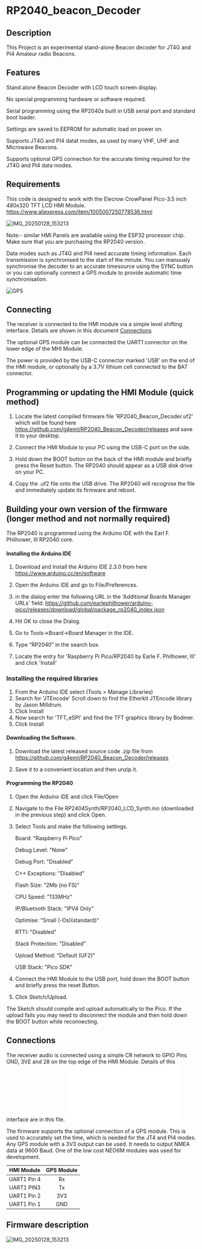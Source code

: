 # RP2040_beacon_Decoder

## Description

This Project is an experimental stand-alone Beacon decoder for JT4G and PI4 Amateur radio Beacons. 

## Features

Stand alone Beacon Decoder with LCD touch screen display. 

No special programming hardware or software required. 

Serial programming using the RP2040s built in USB serial port and standard boot loader. 

Settings are saved to EEPROM for automatic load on power on.

Supports JT4G and PI4 datat modes, as used by many VHF, UHF and Microwave Beacons. 

Supports optional GPS connection for the accurate timing required for the JT4G and PI4 data modes. 

## Requirements

This code is designed to work with the Elecrow CrowPanel Pico-3.5 inch 480x320 TFT LCD HMI Module. https://www.aliexpress.com/item/1005007250778536.html 

![IMG_20250128_153213](https://github.com/user-attachments/assets/226fca54-6678-45e9-b151-74a64b49ffde)

Note:- similar HMI Panels are available using the ESP32 processor chip. Make sure that you are purchasing the RP2040 version. 
 
Data modes such as JT4G and PI4 need accurate timing information. Each transmission is synchronised to the start of the minute. You can manuualy synchronise the decoder to an accurate timesource using the SYNC button or you can optionally connect a GPS module to provide automatic time synchronisation.  

![GPS](https://github.com/user-attachments/assets/53ceb650-0525-4138-a7ff-bff1f450c409)

## Connecting

The receiver is connected to the HMI module via a simple level shifting interface. Details are shown in this document [Connections](Documents/Beacon_Decoder.pdf)

The optional GPS module can be connected the UART1 connector on the lower edge of the MHI Module. 

The power is provided by the USB-C connector marked 'USB' on the end of the HMI module, or optionally by a 3.7V lithium cell connected to the BAT connector. 


## Programming or updating the HMI Module (quick method) 

1. Locate the latest compiled firmware file 'RP2040_Beacon_Decoder.uf2' which will be found here https://github.com/g4eml/RP2040_Beacon_Decoder/releases and save it to your desktop. 

2. Connect the HMI Module to your PC using the USB-C port on the side. 

3. Hold down the BOOT button on the back of the HMI module and briefly press the Reset button. The RP2040 should appear as a USB disk drive on your PC.

3. Copy the .uf2 file onto the USB drive. The RP2040 will recognise the file and immediately update its firmware and reboot.

## Building your own version of the firmware (longer method and not normally required)

The RP2040 is programmed using the Arduino IDE with the Earl F. Philhower, III  RP2040 core. 

#### Installing the Arduino IDE

1. Download and Install the Arduino IDE 2.3.0 from here https://www.arduino.cc/en/software

2. Open the Arduino IDE and go to File/Preferences.

3. in the dialog enter the following URL in the 'Additional Boards Manager URLs' field: https://github.com/earlephilhower/arduino-pico/releases/download/global/package_rp2040_index.json

4. Hit OK to close the Dialog.

5. Go to Tools->Board->Board Manager in the IDE.

6. Type “RP2040” in the search box.

7. Locate the entry for 'Raspberry Pi Pico/RP2040 by Earle F. Philhower, III' and click 'Install'

### Installing the required libraries

1. From the Arduino IDE select (Tools > Manage Libraries)
2. Search for 'JTEncode' Scroll down to find the Etherkit JTEncode library by Jason Milldrum.
3. Click Install
4. Now search for 'TFT_eSPI' and find the TFT graphics library by Bodmer.
5. Click Install

#### Downloading the Software.

1. Download the latest released source code .zip file from https://github.com/g4eml/RP2040_Beacon_Decoder/releases

2. Save it to a convenient location and then unzip it. 

#### Programming the RP2040

1. Open the Arduino IDE and click File/Open

2. Navigate to the File RP2404Synth/RP2040_LCD_Synth.ino (downloaded in the previous step) and click Open.

3. Select Tools and make the following settings.

   Board: "Raspberry Pi Pico"
   
   Debug Level: "None"

   Debug Port: "Disabled"

   C++ Exceptions: "Disabled"

   Flash Size: "2Mb (no FS)"

   CPU Speed: "133MHz"

   IP/Bluetooth Stack: "IPV4 Only"

   Optimise: "Small (-Os)(standard)"

   RTTI: "Disabled"

   Stack Protection: "Disabled"

   Upload Method: "Default (UF2)"

   USB Stack: "Pico SDK"  

5. Connect the HMI Module to the USB port, hold down the BOOT button and briefly press the reset Button. 

6. Click Sketch/Upload.

The Sketch should compile and upload automatically to the Pico. If the upload fails you may need to disconnect the module and then hold down the BOOT button while reconnecting. 

## Connections

The receiver audio is connected using a simple CR network to GPIO Pins GND, 3V£ and 28 on the top edge of the HMI Module. 
Details of this interface are in this file.  ![Interface](Documents/Beacon_Decoder.pdf)


The firmware supports the optional connection of a GPS module. This is used to accurately set the time, which is needed for the JT4 and PI4 modes. Any GPS module with a 3V3 output can be used. It needs to output NMEA data at 9600 Baud. One of the low cost NEO6M modules was used for development. 

| HMI Module | GPS Module |
| :---:  |    :---:   |
|UART1 Pin 4    |Rx          |
|UART1 PIN3 |Tx          |
|UART1 Pin 2|3V3|
|UART1 Pin 1|GND|



## Firmware description

![IMG_20250128_153213](https://github.com/user-attachments/assets/03aa2664-4e03-447c-8963-0e05b1247c99)

## 

